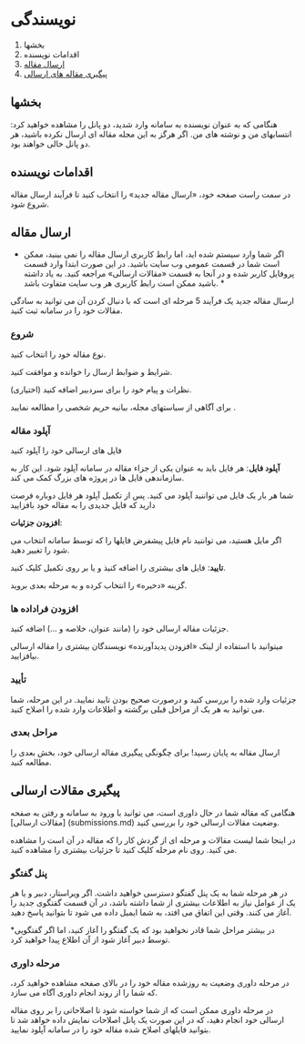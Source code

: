 # نویسندگی

1. بخشها
2. اقدامات نویسنده
3. [ارسال مقاله](authoring.md#make-submission)
4. [پیگیری مقاله های ارسالی](authoring.md#track-submission)

## <a name="orientation"> </a> بخشها

هنگامی که به عنوان نویسنده به سامانه وارد شدید، دو پانل را مشاهده خواهید کرد: انتسابهای من و نوشته های من. اگر هرگز به این مجله مقاله ای ارسال نکرده باشید، هر دو پانل خالی خواهند بود.

## <a name="author-actions"> </a> اقدامات نویسنده
در سمت راست صفحه خود، «ارسال مقاله جدید» را انتخاب کنید تا فرآیند ارسال مقاله شروع شود.


## <a name="make-submission"> </a> ارسال مقاله

* اگر شما وارد سیستم شده اید، اما رابط کاربری ارسال مقاله را نمی بینید، ممکن است شما در قسمت عمومی وب سایت باشید. در این صورت ابتدا وارد قسمت پروفایل کاربر شده و در آنجا به قسمت «مقالات ارسالی» مراجعه کنید. به یاد داشته باشید ممکن است رابط کاربری هر وب سایت متفاوت باشد. *

ارسال مقاله جدید یک فرآیند 5 مرحله ای است که با دنبال کردن آن می توانید به سادگی مقالات خود را در سامانه ثبت کنید.

### <a name="start"> </a> شروع

نوع مقاله خود را  انتخاب کنید.

شرایط و ضوابط ارسال را خوانده و موافقت کنید.

نظرات و پیام خود را برای سردبیر اضافه کنید (اختیاری).

برای آگاهی از سیاستهای مجله، بیانیه حریم شخصی را مطالعه نمایید .

### <a name="upload-submission"> </a> آپلود مقاله

فایل های ارسالی خود را آپلود کنید

**آپلود فایل**: هر فایل باید به عنوان یکی از جزاء مقاله در سامانه آپلود شود. این کار به سازماندهی فایل ها در پروژه های بزرگ کمک می کند.

شما هر بار یک فایل می تواننید آپلود می کنید. پس از تکمیل آپلود هر فایل دوباره فرصت دارید که فایل جدیدی را به مقاله خود بافزایید

**افزودن جزئیات**:

اگر مایل هستید، می تواننید  نام فایل پیشفرض فایلها را که توسط سامانه انتخاب می شود را تغییر دهید.

**تایید**: فایل های بیشتری را اضافه کنیذ و یا بر روی تکمیل کلیک کنید.

گزینه «دخیره» را انتخاب کرده و به مرحله بعدی بروید.

### <a name="enter-metadata"> </a> افزودن فراداده ها

جزئیات مقاله ارسالی خود را (مانند عنوان، خلاصه و ...) اضافه کنید.

میتوانید با استفاده از لینک «افزودن پدیدآورنده»  نویسندگان بیشتری را مقاله ارسالی بیافزایید.


### <a name="confirmation"> </a> تأیید

جزئیات وارد شده را بررسی کنید و درصورت صحیح بودن تایید نمایید. در این مرحله، شما می توانید به هر یک از مراحل قبلی برگشته و اطلاعات وارد شده را اصلاح کنید.

### <a name="next-steps"> </a> مراحل بعدی

ارسال مقاله به پایان رسید!  برای چگونگی پیگیری مقاله ارسالی خود، بخش بعدی را مطالعه کنید.

## <a name="track-submission"> </a> پیگیری مقالات ارسالی

هنگامی که مقاله شما در حال داوری است، می توانید با ورود به سامانه و رفتن به صفحه [مقالات ارسالی] (submissions.md) وضعیت مقالات ارسالی خود را بررسی کنید.

در اینجا شما لیست مقالات و مرحله ای  از گردش کار را که مقاله در آن است را مشاهده می کنید. روی نام مرحله کلیک کنید تا جزئیات بیشتری را مشاهده کنید.

### <a name="track-submission-discussions"> </a> پنل گفتگو

در هر مرحله شما به یک پنل گفتگو دسترسی خواهید داشت. اگر ویراستار، دبیر و یا هر یک از عوامل نیاز به اطلاعات بیشتری از شما داشته باشد، در آن قسمت گقتگوی جدید را آغاز می کنند. وقتی این اتفاق می افتد، به شما ایمیل داده می شود تا بتوانید پاسخ دهید.

*در بیشتر مراحل شما قادر نخواهید بود که یک گفتگو را آغاز کنید، اما اگر گفتگویی توسط دبیر آغاز شود از آن اطلاع پیدا خواهید کرد. 

### <a name="track-submission-review"> </a> مرحله داوری

در مرحله داوری وضعیت به روزشده مقاله خود را در بالای صفحه  مشاهده خواهید کرد، که  شما را از روند انجام داوری آگاه می سازد.

در مرحله داوری ممکن است  که از شما خواسته شود تا اصلاحاتی را بر روی مقاله ارسالی خود انجام دهید، که در این صورت یک پانل اصلاحات نمایش داده خواهد شد تا بتوانید فایلهای اصلاح شده مقاله خود را در سامانه آپلود نمایید.